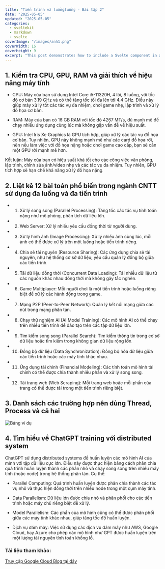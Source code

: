 ```yaml
---
title: "Tiến trình và luồngluồng - Bài tập 2"
date: "2025-05-05"
updated: "2025-05-05"
categories:
  - sveltekit
  - markdown
  - svelte
coverImage: "/images/anh1.png"
coverWidth: 16
coverHeight: 9
excerpt: "This post demonstrates how to include a Svelte component in a Markdown post."
---
```


## 1. Kiểm tra CPU, GPU, RAM và giải thích về hiệu năng máy tính

- CPU: Máy của bạn sử dụng Intel Core i5-11320H, 4 lõi, 8 luồng, với tốc độ cơ bản 3.19 GHz và có thể tăng tốc tối đa lên tới 4.4 GHz. Điều này giúp máy xử lý tốt các tác vụ đa nhiệm, chơi game nhẹ, lập trình và xử lý đồ họa cơ bản.

- RAM: Máy của bạn có 16 GB RAM với tốc độ 4267 MT/s, đủ mạnh mẽ để chạy nhiều ứng dụng cùng lúc mà không gặp vấn đề về hiệu suất.

- GPU: Intel Iris Xe Graphics là GPU tích hợp, giúp xử lý các tác vụ đồ họa cơ bản. Tuy nhiên, GPU này không mạnh mẽ như các card đồ họa rời, nên nếu làm việc với đồ họa nặng hoặc chơi game cao cấp, bạn sẽ cần một GPU rời mạnh mẽ hơn.

 Kết luận: Máy của bạn có hiệu suất khá tốt cho các công việc văn phòng, lập trình, chỉnh sửa ảnh/video nhẹ và các tác vụ đa nhiệm. Tuy nhiên, GPU tích hợp sẽ hạn chế khả năng xử lý đồ họa nặng.

## 2. Liệt kê 12 bài toán phổ biến trong ngành CNTT sử dụng đa luồng và đa tiến trình

- 1. Xử lý song song (Parallel Processing):
Tăng tốc các tác vụ tính toán nặng như mô phỏng, phân tích dữ liệu lớn.

- 2. Web Server:
Xử lý nhiều yêu cầu đồng thời từ người dùng.

- 3. Xử lý hình ảnh (Image Processing):
Xử lý nhiều ảnh cùng lúc, mỗi ảnh có thể được xử lý trên một luồng hoặc tiến trình riêng.

- 4. Chia sẻ tài nguyên (Resource Sharing):
Các ứng dụng chia sẻ tài nguyên, như hệ thống cơ sở dữ liệu, yêu cầu quản lý đồng bộ giữa các tiến trình.

- 5. Tải dữ liệu đồng thời (Concurrent Data Loading):
Tải nhiều dữ liệu từ các nguồn khác nhau đồng thời mà không gây tắc nghẽn.

- 6. Game Multiplayer:
Mỗi người chơi là một tiến trình hoặc luồng riêng biệt để xử lý các hành động trong game.

- 7. Mạng P2P (Peer-to-Peer Network):
Quản lý kết nối mạng giữa các nút trong mạng phân tán.

- 8. Chạy thử nghiệm AI (AI Model Training):
Các mô hình AI có thể chạy trên nhiều tiến trình để đào tạo trên các tập dữ liệu lớn.

- 9. Tìm kiếm song song (Parallel Search):
Tìm kiếm thông tin trong cơ sở dữ liệu hoặc tìm kiếm trong không gian dữ liệu rộng lớn.

- 10. Đồng bộ dữ liệu (Data Synchronization):
Đồng bộ hóa dữ liệu giữa các tiến trình hoặc các máy tính khác nhau.

- 11. Ứng dụng tài chính (Financial Modeling):
Các tính toán mô hình tài chính có thể được chia thành nhiều phần và xử lý song song.

- 12. Tải trang web (Web Scraping):
Mỗi trang web hoặc mỗi phần của trang có thể được tải trong một tiến trình riêng biệt.

## 3. Danh sách các trường hợp nên dùng Thread, Process và cả hai
![Bảng ví dụ](/images/bang1.png)

## 4. Tìm hiểu về ChatGPT training với distributed system
ChatGPT sử dụng distributed systems để huấn luyện các mô hình AI của mình với tập dữ liệu cực lớn. Điều này được thực hiện bằng cách phân chia quá trình huấn luyện thành các phần nhỏ và chạy song song trên nhiều máy tính (hoặc node) trong hệ thống phân tán. Cụ thể:

- Parallel Computing: Quá trình huấn luyện được phân chia thành các tác vụ nhỏ và thực hiện đồng thời trên nhiều node trong một cụm máy tính.

- Data Parallelism: Dữ liệu lớn được chia nhỏ và phân phối cho các tiến trình hoặc máy chủ riêng biệt để xử lý.

- Model Parallelism: Các phần của mô hình cũng có thể được phân phối giữa các máy tính khác nhau, giúp tăng tốc độ huấn luyện.

- Dịch vụ đám mây: Việc sử dụng các dịch vụ đám mây như AWS, Google Cloud, hay Azure cho phép các mô hình như GPT được huấn luyện trên một lượng tài nguyên tính toán khổng lồ.
### Tài liệu tham khảo: 
[Truy cập Google Cloud Blog tại đây](https://cloud.google.com/blog)